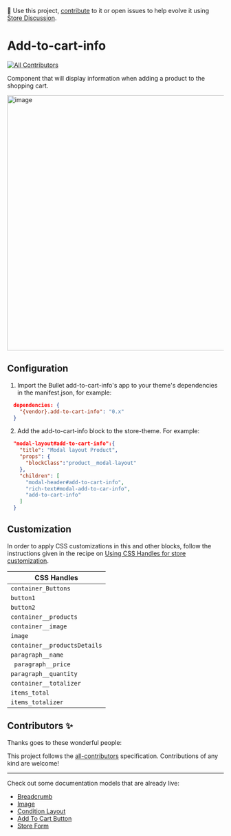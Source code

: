 📢 Use this project, [contribute](https://github.com/{OrganizationName}/{AppName}) to it or open issues to help evolve it using [Store Discussion](https://github.com/vtex-apps/store-discussion).

# Add-to-cart-info

<!-- DOCS-IGNORE:start -->
<!-- ALL-CONTRIBUTORS-BADGE:START - Do not remove or modify this section -->
[![All Contributors](https://img.shields.io/badge/all_contributors-0-orange.svg?style=flat-square)](#contributors-)
<!-- ALL-CONTRIBUTORS-BADGE:END -->
<!-- DOCS-IGNORE:end -->

Component that will display information when adding a product to the shopping cart.

<img width="592" alt="image" src="https://user-images.githubusercontent.com/66226368/219804702-9fda24fe-df44-400e-a90e-1c24ceced106.png">

## Configuration 

1. Import the Bullet add-to-cart-info's app to your theme's dependencies in the manifest.json, for example:
```json
  dependencies: {
    "{vendor}.add-to-cart-info": "0.x"
  }
 ```
 
 2. Add the add-to-cart-info block to the store-theme. For example:
```json
  "modal-layout#add-to-cart-info":{
    "title": "Modal layout Product",
    "props": {
      "blockClass":"product__modal-layout"
    },
    "children": [
      "modal-header#add-to-cart-info",
      "rich-text#modal-add-to-car-info",
      "add-to-cart-info"
    ]
  }
   ```

## Customization

In order to apply CSS customizations in this and other blocks, follow the instructions given in the recipe on [Using CSS Handles for store customization](https://vtex.io/docs/recipes/style/using-css-handles-for-store-customization).

| CSS Handles |
| ----------- | 
|`container_Buttons`|
|`button1`|
|`button2`|
| `container__products` | 
| `container__image` | 
| `image` | 
| `container__productsDetails` | 
|`paragraph__name `|
|` paragraph__price`|
|`paragraph__quantity `|
|`container__totalizer `|
|`items_total `|
|`items_totalizer `|

<!-- DOCS-IGNORE:start -->

## Contributors ✨

Thanks goes to these wonderful people:

<!-- ALL-CONTRIBUTORS-LIST:START - Do not remove or modify this section -->
<!-- prettier-ignore-start -->
<!-- markdownlint-disable -->
<!-- markdownlint-enable -->
<!-- prettier-ignore-end -->
<!-- ALL-CONTRIBUTORS-LIST:END -->

This project follows the [all-contributors](https://github.com/all-contributors/all-contributors) specification. Contributions of any kind are welcome!

<!-- DOCS-IGNORE:end -->

---- 

Check out some documentation models that are already live: 
- [Breadcrumb](https://github.com/vtex-apps/breadcrumb)
- [Image](https://vtex.io/docs/components/general/vtex.store-components/image)
- [Condition Layout](https://vtex.io/docs/components/all/vtex.condition-layout@1.1.6/)
- [Add To Cart Button](https://vtex.io/docs/components/content-blocks/vtex.add-to-cart-button@0.9.0/)
- [Store Form](https://vtex.io/docs/components/all/vtex.store-form@0.3.4/)
